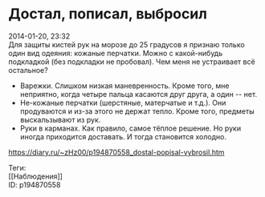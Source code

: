 Достал, пописал, выбросил
==========================

   
 2014-01-20, 23:32   
  Для защиты кистей рук на морозе до 25 градусов я признаю только один вид одеяния: кожаные перчатки. Можно с какой-нибудь подкладкой (без подкладки не пробовал). Чем меня не устраивает всё остальное?   
   
 - Варежки. Слишком низкая маневренность. Кроме того, мне неприятно, когда четыре пальца касаются друг друга, а один -- нет.   
 - Не-кожаные перчатки (шерстяные, матерчатые и т.д.). Они продуваются и из-за этого не держат тепло. Кроме того, предметы выскальзывают из рук.   
 - Руки в карманах. Как правило, самое тёплое решение. Но руки иногда приходится доставать. И тогда становится холодно.   
    
 <https://diary.ru/~zHz00/p194870558_dostal-popisal-vybrosil.htm>   
   
 Теги:   
 [[Наблюдения]]   
 ID: p194870558